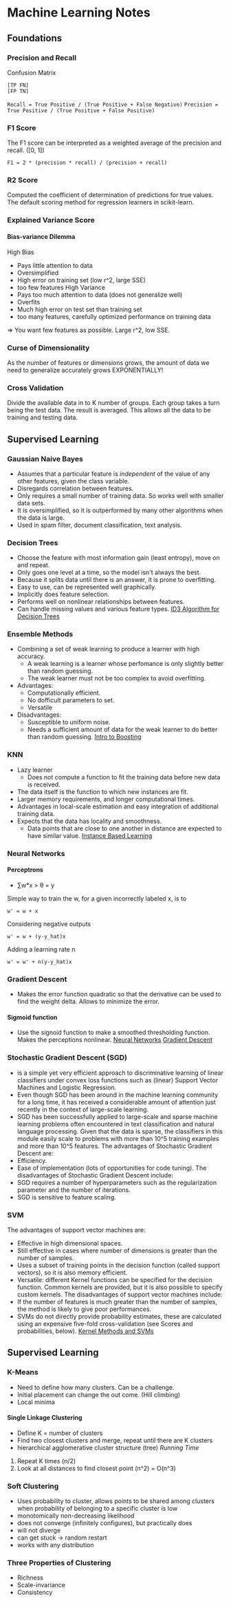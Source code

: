 # Machine Learning Notes

##  Foundations

### Precision and Recall
Confusion Matrix
```
[TP FN]
[FP TN]
```

`Recall = True Positive / (True Positive + False Negative)`
`Precision = True Positive / (True Positive + False Positive)`

### F1 Score
The F1 score can be interpreted as a weighted average of the precision and recall. ([0, 1])
```
F1 = 2 * (precision * recall) / (precision + recall)
```

### R2 Score
Computed the coefficient of determination of predictions for true values.
The default scoring method for regression learners in scikit-learn.

### Explained Variance Score

#### Bias-variance Dilemma
High Bias
- Pays little attention to data
- Oversimplified
- High error on training set (low r^2, large SSE)
- too few features
High Variance
- Pays too much attention to data (does not generalize well)
- Overfits
- Much high error on test set than training set
- too many features, carefully optimized performance on training data

=> You want few features as possible. Large r^2, low SSE.

### Curse of Dimensionality
As the number of features or dimensions grows, the amount of data we need to generalize accurately grows EXPONENTIALLY!

### Cross Validation
Divide the available data in to K number of groups. Each group takes a turn being the test data. The result is averaged. This allows all the data to be training and testing data.

## Supervised Learning

### Gaussian Naive Bayes
- Assumes that a particular feature is *independent* of the value of any other features, given the class variable.
- Disregards correlation between features.
- Only requires a small number of training data. So works well with smaller data sets.
- It is oversimplified, so it is outperformed by many other algorithms when the data is large.
- Used in spam filter, document classification, text analysis.

### Decision Trees
- Choose the feature with most information gain (least entropy), move on and repeat.
- Only goes one level at a time, so the model isn't always the best.
- Because it splits data until there is an answer, it is prone to overfitting.
- Easy to use, can be represented well graphically.
- Implicitly does feature selection.
- Performs well on nonlinear relationships between features.
- Can handle missing values and various feature types.
[ID3 Algorithm for Decision Trees](ID3%20Algorithm%20for%20Decision%20Trees.pdf)

### Ensemble Methods
- Combining a set of weak learning to produce a learner with high accuracy.
	- A weak learning is a learner whose perfomance is only slightly better than random guessing.
	- The weak learner must not be too complex to avoid overfitting.
- Advantages:
	- Computationally efficient.
	- No dofficult parameters to set.
	- Versatile
- Disadvantages:
	- Susceptible to uniform noise.
	- Needs a sufficient amount of data for the weak learner to do better than random guessing.
[Intro to Boosting](Intro%20to%20Boosting.pdf)

### KNN
- Lazy learner
	- Does not compute a function to fit the training data before new data is received.
- The data itself is the function to which new instances are fit.
- Larger memory requirements, and longer computational times.
- Advantages in local-scale estimation and easy integration of additional training data.
- Expects that the data has locality and smoothness.
	- Data points that are close to one another in distance are expected to have similar value.
[Instance Based Learning](Instance%20Based%20Learning.pdf)

### Neural Networks
#### Perceptrons
- ∑w*x > θ  = y

Simple way to train the w, for a given incorrectly labeled x, is to
```
w' = w + x
```
Considering negative outputs
```
w' = w + (y-y_hat)x
```
Adding a learning rate n
```
w' = w' + n(y-y_hat)x
```

### Gradient Descent
- Makes the error function quadratic so that the derivative can be used to find the weight delta. Allows to minimize the error.

#### Sigmoid function
- Use the signoid function to make a smoothed thresholding function. Makes the perceptions nonlinear.
[Neural Networks](Neural%20Networks.pdf)
[Gradient Descent](Gradient%20Descent.pdf)

### Stochastic Gradient Descent (SGD)
- is a simple yet very efficient approach to discriminative learning of linear classifiers under convex loss functions such as (linear) Support Vector Machines and Logistic Regression.
- Even though SGD has been around in the machine learning community for a long time, it has received a considerable amount of attention just recently in the context of large-scale learning.
- SGD has been successfully applied to large-scale and sparse machine learning problems often encountered in text classification and natural language processing. Given that the data is sparse, the classifiers in this module easily scale to problems with more than 10^5 training examples and more than 10^5 features.
The advantages of Stochastic Gradient Descent are:
- Efficiency.
- Ease of implementation (lots of opportunities for code tuning).
The disadvantages of Stochastic Gradient Descent include:
- SGD requires a number of hyperparameters such as the regularization parameter and the number of iterations.
- SGD is sensitive to feature scaling.

### SVM
The advantages of support vector machines are:
- Effective in high dimensional spaces.
- Still effective in cases where number of dimensions is greater than the number of samples.
- Uses a subset of training points in the decision function (called support vectors), so it is also memory efficient.
- Versatile: different Kernel functions can be specified for the decision function. Common kernels are provided, but it is also possible to specify custom kernels.
The disadvantages of support vector machines include:
- If the number of features is much greater than the number of samples, the method is likely to give poor performances.
- SVMs do not directly provide probability estimates, these are calculated using an expensive five-fold cross-validation (see Scores and probabilities, below).
[Kernel Methods and SVMs](Kernel_Methods_and_SVMs.pdf)

## Supervised Learning

### K-Means
- Need to define how many clusters. Can be a challenge.
- Initial placement can change the out come. (Hill climbing)
- Local minima

#### Single Linkage Clustering
- Define K = number of clusters
- Find two closest clusters and merge, repeat until there are K clusters
- hierarchical agglomerative cluster structure (tree)
*Running Time*
1. Repeat K times (n/2)
2. Look at all distances to find closest point (n^2)
= O(n^3)

### Soft Clustering
- Uses probability to cluster, allows points to be shared among clusters when probability of belonging to a specific cluster is low
- monotomically non-decreasing likelihood
- does not converge (infinitely configures), but practically does
- will not diverge
- can get stuck -> random restart
- works with any distribution

### Three Properties of Clustering
- Richness
- Scale-invariance
- Consistency
